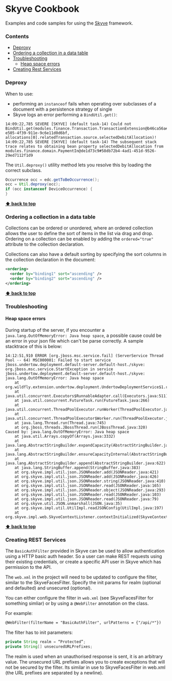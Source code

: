 # Skyve Cookbook
Examples and code samples for using the [Skyve](http://skyve.org/) framework.

### Contents
* [Deproxy](#deproxy)
* [Ordering a collection in a data table](#ordering-a-collection-in-a-data-table)
* [Troubleshooting](#troubleshooting)
  * [Heap space errors](heap-space-errors)
* [Creating Rest Services](#creating-rest-services)

### Deproxy 
When to use:
- performing an `instanceof` fails when operating over subclasses of a document with a persistence strategy of single
- Skyve logs an error performing a `BindUtil.get()`:
  
```
14:09:22,785 SEVERE [SKYVE] (default task-14) Could not BindUtil.get(modules.finance.Transaction.TransactionExtension@b46ca56a#97175c28-e505-4f39-911e-9c6e11d0d6bf, allocations[0].relatedTransaction.source.selectedDebitAllocation)!
14:09:22,785 SEVERE [SKYVE] (default task-14) The subsequent stack trace relates to obtaining bean property selectedDebitAllocation from modules.finance.domain.PaymentIn@de1d73c9#58db72b4-4ad1-451d-9526-29ed7112f1d9
```

The `Util.deproxy()` utility method lets you resolve this by loading the correct subclass.
```java
Occurrence occ = edc.getToBeOccurrence();
occ = Util.deproxy(occ);
if (occ instanceof DeviceOccurrence) {
}
```

**[⬆ back to top](#contents)**

### Ordering a collection in a data table
Collections can be ordered or unordered, where an ordered collection allows the user to define the sort of items in the list via drag and drop. Ordering on a collection can be enabled by adding the `ordered="true"` attribute to the collection declaration.

Collections can also have a default sorting by specifying the sort columns in the collection declaration in the document:
```xml
<ordering>
  <order by="binding1" sort="ascending" />
  <order by="binding2" sort="ascending" />
</ordering>
```

**[⬆ back to top](#contents)**

### Troubleshooting

#### Heap space errors
During startup of the server, if you encounter a `java.lang.OutOfMemoryError: Java heap space`, a possible cause could be an error in your json file which can't be parse correctly. A sample stacktrace of this is below:
```
14:12:51,910 ERROR [org.jboss.msc.service.fail] (ServerService Thread Pool -- 64) MSC000001: Failed to start service jboss.undertow.deployment.default-server.default-host./skyve: org.jboss.msc.service.StartException in service jboss.undertow.deployment.default-server.default-host./skyve: java.lang.OutOfMemoryError: Java heap space
    at org.wildfly.extension.undertow.deployment.UndertowDeploymentService$1.run(UndertowDeploymentService.java:85)
    at java.util.concurrent.Executors$RunnableAdapter.call(Executors.java:511)
    at java.util.concurrent.FutureTask.run(FutureTask.java:266)
    at java.util.concurrent.ThreadPoolExecutor.runWorker(ThreadPoolExecutor.java:1142)
    at java.util.concurrent.ThreadPoolExecutor$Worker.run(ThreadPoolExecutor.java:617)
    at java.lang.Thread.run(Thread.java:745)
    at org.jboss.threads.JBossThread.run(JBossThread.java:320)
Caused by: java.lang.OutOfMemoryError: Java heap space
    at java.util.Arrays.copyOf(Arrays.java:3332)
    at java.lang.AbstractStringBuilder.expandCapacity(AbstractStringBuilder.java:137)
    at java.lang.AbstractStringBuilder.ensureCapacityInternal(AbstractStringBuilder.java:121)
    at java.lang.AbstractStringBuilder.append(AbstractStringBuilder.java:622)
    at java.lang.StringBuffer.append(StringBuffer.java:383)
    at org.skyve.impl.util.json.JSONReader.add(JSONReader.java:421)
    at org.skyve.impl.util.json.JSONReader.add(JSONReader.java:426)
    at org.skyve.impl.util.json.JSONReader.string(JSONReader.java:410)
    at org.skyve.impl.util.json.JSONReader.read(JSONReader.java:165)
    at org.skyve.impl.util.json.JSONReader.object(JSONReader.java:293)
    at org.skyve.impl.util.json.JSONReader.read(JSONReader.java:103)
    at org.skyve.impl.util.json.JSONReader.read(JSONReader.java:79)
    at org.skyve.util.JSON.unmarshall(JSON.java:35)
    at org.skyve.impl.util.UtilImpl.readJSONConfig(UtilImpl.java:197)
    at org.skyve.impl.web.SkyveContextListener.contextInitialized(SkyveContextListener.java:60)
```
**[⬆ back to top](#contents)**

### Creating REST Services

The `BasicAuthFilter` provided in Skyve can be used to allow authentication using a HTTP basic auth header. So a user can make REST requests using their existing credentials, or create a specific API user in Skyve which has permission to the API.

The `web.xml` in the project will need to be updated to configure the filter, similar to the SkyveFacesFilter. Specify the 
init params for realm (optional and defaulted) and unsecured (optional).

You can either configure the filter in `web.xml` (see SkyveFacesFilter for something simliar) or by using a `@WebFilter` annotation on the class.

For example: 

```xml
@WebFilter(filterName = "BasicAuthFilter", urlPatterns = {"/api/*"})

```
The filter has to init parameters:

```java
private String realm = “Protected”;
private String[] unsecuredURLPrefixes;
```

The realm is used when an unauthorised response is sent, it is an arbitrary value.
The unsecured URL prefixes allows you to create exceptions that will not be secured by the filter.
Its similar in use to SkyveFacesFilter in web.xml (the URL prefixes are separated by a newline).
